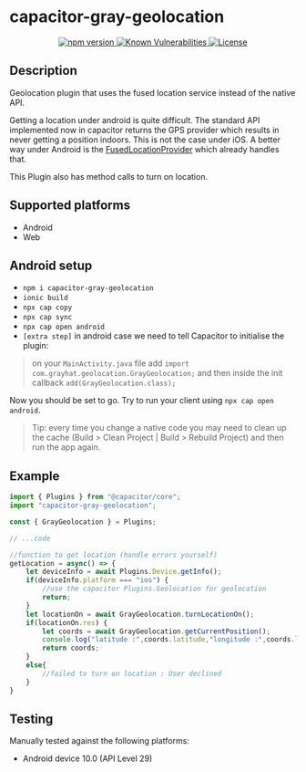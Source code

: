 # capacitor-gray-geolocation

<p align="center">
    <a href="https://www.npmjs.com/package/capacitor-gray-geolocation">
        <img src="https://badge.fury.io/js/capacitor-gray-geolocation.svg" alt="npm version" />
    </a>
        <a href="https://snyk.io/test/npm/capacitor-gray-geolocation">
            <img src="https://snyk.io/test/npm/capacitor-gray-geolocation/badge.svg" alt="Known Vulnerabilities" />
        </a>
    <a href="https://opensource.org/licenses/MIT">
        <img src="https://img.shields.io/badge/License-MIT-GREEN.svg" alt="License" />
    </a>
</p>

## Description

Geolocation plugin that uses the fused location service instead of the native API.

Getting a location under android is quite difficult. The standard API implemented now in capacitor returns the GPS provider which results in never getting a position indoors. This is not the case under iOS. A better way under Android is the [FusedLocationProvider](https://developers.google.com/android/reference/com/google/android/gms/location/FusedLocationProviderClient) which already handles that.

This Plugin also has method calls to turn on location.


## Supported platforms

- Android
- Web

## Android setup

- `npm i capacitor-gray-geolocation`
- `ionic build`
- `npx cap copy`
- `npx cap sync`
- `npx cap open android`
- `[extra step]` in android case we need to tell Capacitor to initialise the plugin:

> on your `MainActivity.java` file add `import com.grayhat.geolocation.GrayGeolocation;` and then inside the init callback `add(GrayGeolocation.class);`

Now you should be set to go. Try to run your client using `npx cap open android`.

> Tip: every time you change a native code you may need to clean up the cache (Build > Clean Project | Build > Rebuild Project) and then run the app again.

## Example

```js
import { Plugins } from "@capacitor/core";
import "capacitor-gray-geolocation";

const { GrayGeolocation } = Plugins;

// ...code

//function to get location (handle errors yourself) 
getLocation = async() => {
    let deviceInfo = await Plugins.Device.getInfo();
    if(deviceInfo.platform === "ios") {
        //use the capacitor Plugins.Geolocation for geolocation
        return;
    }
    let locationOn = await GrayGeolocation.turnLocationOn();
    if(locationOn.res) {
        let coords = await GrayGeolocation.getCurrentPosition();
        console.log("latitude :",coords.latitude,"longitude :",coords.longitude);
        return coords;
    }
    else{
        //failed to turn on location : User declined
    }
}
```

## Testing

Manually tested against the following platforms:

- Android device 10.0 (API Level 29)
